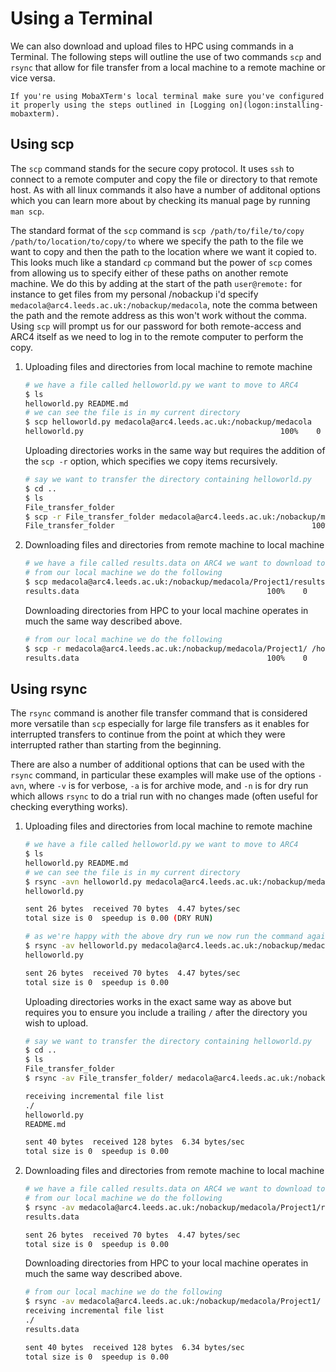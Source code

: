 # Using a Terminal

We can also download and upload files to HPC using commands in a Terminal. The following steps will outline the use of two commands `scp` and `rsync` that allow for file transfer from a local machine to a remote machine or vice versa.

```{note} **MobaXTerm users** <br>
If you're using MobaXTerm's local terminal make sure you've configured it properly using the steps outlined in [Logging on](logon:installing-mobaxterm).
```

## Using scp

The `scp` command stands for the secure copy protocol. It uses `ssh` to connect to a remote computer and copy the file or directory to that remote host. As with all linux commands it also have a number of additonal options which you can learn more about by checking its manual page by running `man scp`.

The standard format of the `scp` command is `scp /path/to/file/to/copy /path/to/location/to/copy/to` where we specify the path to the file we want to copy and then the path to the location where we want it copied to. This looks much like a standard `cp` command but the power of `scp` comes from allowing us to specify either of these paths on another remote machine. We do this by adding at the start of the path `user@remote:` for instance to get files from my personal /nobackup i'd specify `medacola@arc4.leeds.ac.uk:/nobackup/medacola`, note the comma between the path and the remote address as this won't work without the comma. Using `scp` will prompt us for our password for both remote-access and ARC4 itself as we need to log in to the remote computer to perform the copy.

1. Uploading files and directories from local machine to remote machine

    ```bash
    # we have a file called helloworld.py we want to move to ARC4
    $ ls
    helloworld.py README.md
    # we can see the file is in my current directory
    $ scp helloworld.py medacola@arc4.leeds.ac.uk:/nobackup/medacola
    helloworld.py                                            100%    0     0.0KB/s   00:00
    ```

    Uploading directories works in the same way but requires the addition of the `scp -r` option, which specifies we copy items recursively.

    ```bash
    # say we want to transfer the directory containing helloworld.py
    $ cd ..
    $ ls
    File_transfer_folder
    $ scp -r File_transfer_folder medacola@arc4.leeds.ac.uk:/nobackup/medacola
    File_transfer_folder                                            100%    0     0.0KB/s   00:00
    ```
2. Downloading files and directories from remote machine to local machine

    ```bash
    # we have a file called results.data on ARC4 we want to download to our local machine
    # from our local machine we do the following
    $ scp medacola@arc4.leeds.ac.uk:/nobackup/medacola/Project1/results.data /home/medacola/Downloads
    results.data                                          100%    0     0.0KB/s   00:00
    ```

    Downloading directories from HPC to your local machine operates in much the same way described above.

    ```bash
    # from our local machine we do the following
    $ scp -r medacola@arc4.leeds.ac.uk:/nobackup/medacola/Project1/ /home/medacola/Downloads
    results.data                                          100%    0     0.0KB/s   00:00
    ```
## Using rsync

The `rsync` command is another file transfer command that is considered more versatile than `scp` especially for large file transfers as it enables for interrupted transfers to continue from the point at which they were interrupted rather than starting from the beginning.

There are also a number of additional options that can be used with the `rsync` command, in particular these examples will make use of the options `-avn`, where `-v` is for verbose, `-a` is for archive mode, and `-n` is for dry run which allows `rsync` to do a trial run with no changes made (often useful for checking everything works).

1. Uploading files and directories from local machine to remote machine

    ```bash
    # we have a file called helloworld.py we want to move to ARC4
    $ ls
    helloworld.py README.md
    # we can see the file is in my current directory
    $ rsync -avn helloworld.py medacola@arc4.leeds.ac.uk:/nobackup/medacola
    helloworld.py

    sent 26 bytes  received 70 bytes  4.47 bytes/sec
    total size is 0  speedup is 0.00 (DRY RUN)

    # as we're happy with the above dry run we now run the command again with -n
    $ rsync -av helloworld.py medacola@arc4.leeds.ac.uk:/nobackup/medacola
    helloworld.py

    sent 26 bytes  received 70 bytes  4.47 bytes/sec
    total size is 0  speedup is 0.00
    ```
    Uploading directories works in the exact same way as above but requires you to ensure you include a trailing `/` after the directory you wish to upload.

    ```bash
    # say we want to transfer the directory containing helloworld.py
    $ cd ..
    $ ls
    File_transfer_folder
    $ rsync -av File_transfer_folder/ medacola@arc4.leeds.ac.uk:/nobackup/medacola

    receiving incremental file list
    ./
    helloworld.py
    README.md

    sent 40 bytes  received 128 bytes  6.34 bytes/sec
    total size is 0  speedup is 0.00
    ```
2. Downloading files and directories from remote machine to local machine

    ```bash
    # we have a file called results.data on ARC4 we want to download to our local machine
    # from our local machine we do the following
    $ rsync -av medacola@arc4.leeds.ac.uk:/nobackup/medacola/Project1/results.data /home/medacola/Downloads
    results.data

    sent 26 bytes  received 70 bytes  4.47 bytes/sec
    total size is 0  speedup is 0.00
    ```

    Downloading directories from HPC to your local machine operates in much the same way described above.

    ```bash
    # from our local machine we do the following
    $ rsync -av medacola@arc4.leeds.ac.uk:/nobackup/medacola/Project1/ /home/medacola/Downloads
    receiving incremental file list
    ./
    results.data

    sent 40 bytes  received 128 bytes  6.34 bytes/sec
    total size is 0  speedup is 0.00
